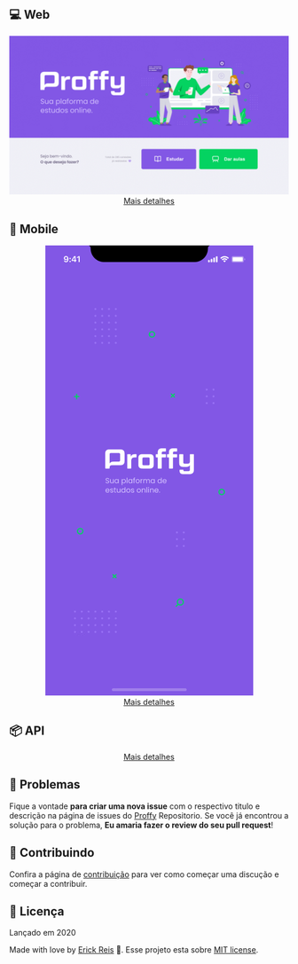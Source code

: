## 💻 Web

<div align="center">
  <img src="./.github/assets/web.gif" />
</div>

<div align="center">
  <a href="./web/README.md">Mais detalhes</a>
</div>

## 📱 Mobile

<div align="center">
  <img src="./.github/assets/mobile.gif" />
</div>

<div align="center">
  <a href="./mobile/README.md">Mais detalhes</a>
</div>

## 📦 API

<div align="center">
  <a href="./server/README.md">Mais detalhes</a>
</div>

## :bug: Problemas

Fique a vontade **para criar uma nova issue** com o respectivo titulo e descrição na página de issues do [Proffy](https://github.com/ErickCReis/Proffy/issues) Repositorio. Se você já encontrou a solução para o problema, **Eu amaria fazer o review do seu pull request**!

## :tada: Contribuindo

Confira a página de [contribuição](./CONTRIBUTING.md) para ver como começar uma discução e começar a contribuir.

## :closed_book: Licença

Lançado em 2020

Made with love by [Erick Reis](https://github.com/ErickCReis) 🚀.
Esse projeto esta sobre [MIT license](./LICENSE).
